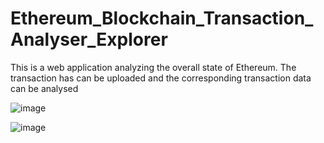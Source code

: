 # Ethereum_Blockchain_Transaction_Analyser_Explorer
This is a web application analyzing the overall state of Ethereum. The transaction has can be uploaded and the corresponding transaction data can be analysed

![image](https://github.com/shaikat010/Ethereum_Blockchain_Transaction_Analyser_Explorer/assets/68814937/98b65411-90fe-4a37-98b9-cb65ac68747b)

![image](https://github.com/shaikat010/Ethereum_Blockchain_Transaction_Analyser_Explorer/assets/68814937/5be51fc1-e699-4375-b12e-639dc648f8cf)


